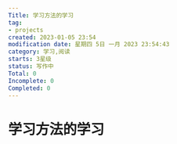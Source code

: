 ```yaml
---
Title: 学习方法的学习
tag:
- projects
created: 2023-01-05 23:54
modification date: 星期四 5日 一月 2023 23:54:43
category: 学习,阅读
starts: 3星级
status: 写作中
Total: 0
Incomplete: 0
Completed: 0
---
```


# 学习方法的学习